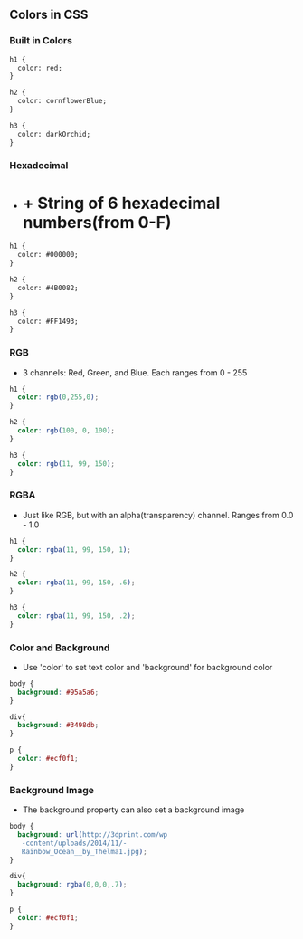 ## Colors in CSS ##

### Built in Colors ###

```html
h1 {
  color: red;
}

h2 {
  color: cornflowerBlue;
}

h3 {
  color: darkOrchid;
}
```
### Hexadecimal ###

* # + String of 6 hexadecimal numbers(from 0-F)

```html
h1 {
  color: #000000;
}

h2 {
  color: #4B0082;
}

h3 {
  color: #FF1493;
}
```

### RGB ###

* 3 channels: Red, Green, and Blue.  Each ranges from 0 - 255
```css
h1 {
  color: rgb(0,255,0);
}

h2 {
  color: rgb(100, 0, 100);
}

h3 {
  color: rgb(11, 99, 150);
}
```

### RGBA ###
* Just like RGB, but with an alpha(transparency) channel.  Ranges from 0.0 - 1.0

```css
h1 {
  color: rgba(11, 99, 150, 1);
}

h2 {
  color: rgba(11, 99, 150, .6);
}

h3 {
  color: rgba(11, 99, 150, .2);
}
```
### Color and Background ###

* Use 'color' to set text color and 'background' for background color

```css
body {
  background: #95a5a6;
}

div{
  background: #3498db;
}

p {
  color: #ecf0f1;
}
```
### Background Image ###
* The background property can also set a background image
```css
body {
  background: url(http://3dprint.com/wp
   -content/uploads/2014/11/-
   Rainbow_Ocean__by_Thelma1.jpg);
}

div{
  background: rgba(0,0,0,.7);
}

p {
  color: #ecf0f1;
}
```